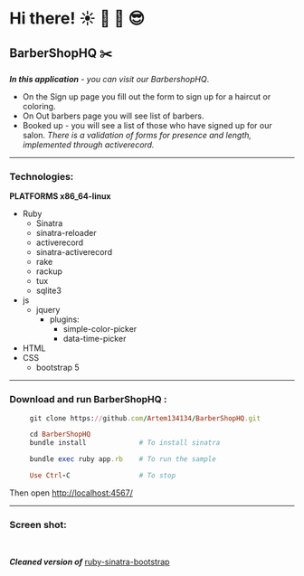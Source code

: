 # Hi there!    :sunny:  :palm_tree:  :tea:  :sunglasses:
## BarberShopHQ    :scissors:

***In this application*** - *you can visit our BarbershopHQ*.
+ On the Sign up page you fill out the form to sign up for a haircut or coloring.
+ On Out barbers page you will see list of barbers.
+ Booked up - you will see a list of those who have signed up for our salon.
*There is a validation of forms for presence and length, implemented through activerecord.*

____

### Technologies: ###

**PLATFORMS x86_64-linux**
+ Ruby 
  + Sinatra 
  + sinatra-reloader 
  + activerecord
  + sinatra-activerecord
  + rake
  + rackup 
  + tux
  + sqlite3 
+ js
  + jquery
    + plugins:
      + simple-color-picker
      + data-time-picker
+ HTML
+ CSS
  + bootstrap 5 

____
###  Download and run BarberShopHQ :

```ruby
     git clone https://github.com/Artem134134/BarberShopHQ.git

     cd BarberShopHQ
     bundle install             # To install sinatra

     bundle exec ruby app.rb    # To run the sample

     Use Ctrl-C                 # To stop

```
Then open [http://localhost:4567/](http://localhost:4567/)

____
### Screen shot:
![]()
![]()
![]()
![]()
![]()


***Cleaned version of*** [ruby-sinatra-bootstrap](https://github.com/bootstrap-ruby/sinatra-bootstrap)  